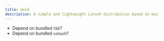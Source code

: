 ```yaml
---
title: mold
description: A simple and lightweight Linux® distribution based on musl libc and toybox
---
```


- Depend on bundled `tbb`?
- Depend on bundled `xxhash`?
